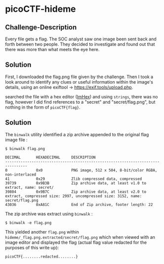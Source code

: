 # picoCTF-hideme #
 
## Challenge-Description ##


 
Every file gets a flag.
The SOC analyst saw one image been sent back and forth between two people. They decided to investigate and found out that there was more than what meets the eye here.

## Solution ##

First, I downloaded the flag.png file given by the challenge. Then I took a look around to identify any clues or useful information within the image's details, using an online exiftool -> https://exif.tools/upload.php. 


searched the file with a hex editor ([ImHex](https://github.com/WerWolv/ImHex)) and using `strings`, there was no flag, however I did find references to a "secret" and "secret/flag.png", but nothing in the form of `picoCTF{flag}`.

## Solution ##

The `binwalk` utility identified a zip archive appended to the original flag image file :

    $ binwalk flag.png 

    DECIMAL       HEXADECIMAL     DESCRIPTION
    --------------------------------------------------------------------------------
    0             0x0             PNG image, 512 x 504, 8-bit/color RGBA, non-interlaced
    41            0x29            Zlib compressed data, compressed
    39739         0x9B3B          Zip archive data, at least v1.0 to extract, name: secret/
    39804         0x9B7C          Zip archive data, at least v2.0 to extract, compressed size: 2997, uncompressed size: 3152, name: secret/flag.png
    43036         0xA81C          End of Zip archive, footer length: 22

The zip archive was extract using `binwalk` :

    $ binwalk -e flag.png

This yielded another `flag.png` within `hideme/_flag.png.extracted/secret/flag.png` which when viewed with an image editor and displayed the flag (actual flag value redacted for the purposes of this write up):

    picoCTF{........redacted........}
